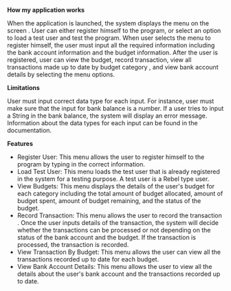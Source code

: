 **How my application works**

When the application is launched, the system displays the menu on the screen
. User can either register himself to the program, or select an option to
 load a test user and test the program. When user selects the menu to
  register himself, the user must input all the required information
   including the bank account information and the budget information. After the user is registered, user can view the budget, record
     transaction, view all transactions made up to date by budget category
     , and view bank account details by selecting the menu options.
     
**Limitations**
 
 User must input correct data type for each input. For instance, user must
  make sure that the input for bank balance is a number. If a user tries to
   input a String in the bank balance, the system will display an error
    message. Information about the data types for each input can be found in
     the documentation.
    
**Features**

- Register User: This menu allows the user to register himself to the
 program by typing in the correct information.
- Load Test User: This menu loads the test user that is already registered
 in the system for a testing purpose. A test user is a Rebel type user.
- View Budgets: This menu displays the details of the user's budget for each
 category including the total amount of budget allocated, amount of budget
  spent, amount of budget remaining, and the status of the budget.
- Record Transaction: This menu allows the user to record the transaction
. Once the user inputs details of the transaction, the system will decide
 whether the transactions can be processed or not depending on the status of
  the bank account and the budget. If the transaction is processed, the
   transaction is recorded.
- View Transaction By Budget: This menu allows the user can view all the
 transactions recorded up to date for each budget.
- View Bank Account Details: This menu allows the user to view all the
 details about the user's bank account and the transactions recorded up to
  date.